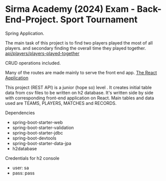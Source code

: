 # Sirma Academy (2024) Exam - Back-End-Project. Sport Tournament

Spring Application. 

The main task of this project is to find two players played the most of all players.
and secondary finding the overall time they played together. [api/players/players-played-together](http://localhost:8080/api/players/players-played-together)

CRUD operations included.

Many of the routes are made mainly to serve the front end app. [The React Application](https://github.com/IvanJohnson571/S-A-Footbal-Tournament-FE)

This project (REST API) is a junior (hope so) level . It creates initial table data from csv files to be written on h2 database. It's written side by side with corresponding front-end application on React.
Main tables and data used are TEAMS, PLAYERS, MATCHES and RECORDS.

Dependencies
- spring-boot-starter-web
- spring-boot-starter-validation
- spring-boot-starter-jdbc
- spring-boot-devtools
- spring-boot-starter-data-jpa
- h2database

Credentials for h2 console
- user: sa
- pass: pass
